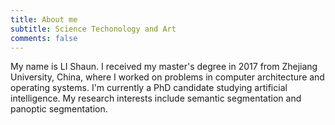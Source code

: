 ```yaml
---
title: About me
subtitle: Science Techonology and Art
comments: false
---
```


My name is LI Shaun. I received my master's degree in 2017 from Zhejiang University, China, where I worked on problems in computer architecture and operating systems. I'm currently a PhD candidate studying artificial intelligence. My research interests include semantic segmentation and panoptic segmentation.


